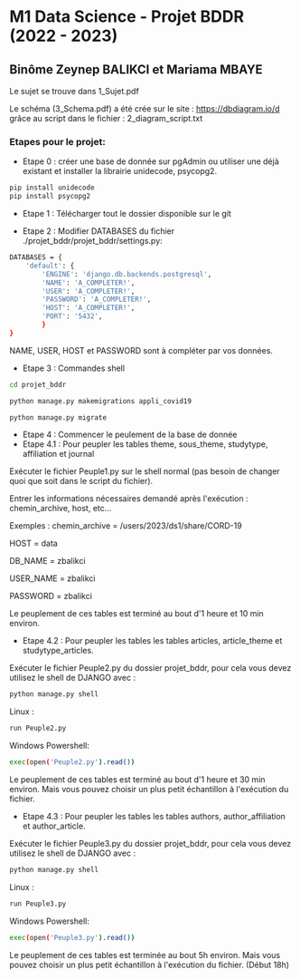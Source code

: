 # M1 Data Science - Projet BDDR (2022 - 2023)

## Binôme Zeynep BALIKCI et Mariama MBAYE


Le sujet se trouve dans 1_Sujet.pdf

Le schéma (3_Schema.pdf) a été crée sur le site : https://dbdiagram.io/d   grâce au script dans le fichier : 2_diagram_script.txt

### Etapes pour le projet:

- Etape 0 : créer une base de donnée sur pgAdmin ou utiliser une déjà existant et installer la librairie unidecode, psycopg2.

```bash
pip install unidecode
pip install psycopg2
```

- Etape 1 : Télécharger tout le dossier disponible sur le git

- Etape 2 : Modifier DATABASES du fichier ./projet_bddr/projet_bddr/settings.py:
```bash
DATABASES = {
    'default': {
        'ENGINE': 'django.db.backends.postgresql',
        'NAME': 'A_COMPLETER!',
        'USER': 'A_COMPLETER!',
        'PASSWORD': 'A_COMPLETER!',
        'HOST': 'A_COMPLETER!',
        'PORT': '5432',
        }
}
```
NAME, USER, HOST et PASSWORD sont à compléter par vos données.

- Etape 3 : Commandes shell 
```bash
cd projet_bddr
```
```bash
python manage.py makemigrations appli_covid19
```
```bash
python manage.py migrate
```

- Etape 4 : Commencer le peulement de la base de donnée 
- Etape 4.1 : Pour peupler les tables theme, sous_theme, studytype, affiliation et journal

Exécuter le fichier Peuple1.py sur le shell normal (pas besoin de changer quoi que soit dans le script du fichier).

Entrer les informations nécessaires demandé après l'exécution : chemin_archive, host, etc...

Exemples : chemin_archive = /users/2023/ds1/share/CORD-19

HOST = data

DB_NAME = zbalikci

USER_NAME = zbalikci 

PASSWORD = zbalikci

Le peuplement de ces tables est terminé au bout d'1 heure et 10 min environ.

- Etape 4.2 : Pour peupler les tables les tables articles, article_theme et studytype_articles.

Exécuter le fichier Peuple2.py du dossier projet_bddr, pour cela vous devez utilisez le shell de DJANGO avec : 

```bash
python manage.py shell
```
Linux :
```bash
run Peuple2.py
```
Windows Powershell:
```bash
exec(open('Peuple2.py').read())
```
Le peuplement de ces tables est terminé au bout d'1 heure et 30 min environ. Mais vous pouvez choisir un plus petit échantillon à l'exécution du fichier.

- Etape 4.3 : Pour peupler les tables les tables authors, author_affiliation et author_article.

Exécuter le fichier Peuple3.py du dossier projet_bddr, pour cela vous devez utilisez le shell de DJANGO avec :  
```bash
python manage.py shell
```
Linux :
```bash
run Peuple3.py
```
Windows Powershell:
```bash
exec(open('Peuple3.py').read())
```
Le peuplement de ces tables est terminée au bout 5h environ. Mais vous pouvez choisir un plus petit échantillon à l'exécution du fichier. (Début 18h)
